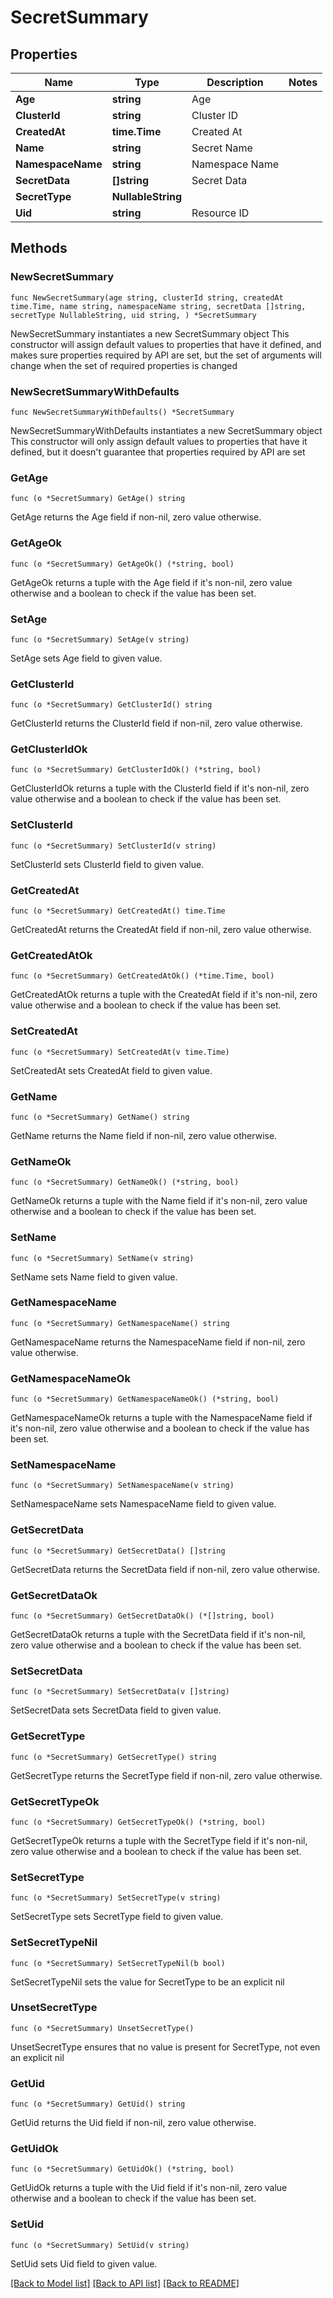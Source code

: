 # SecretSummary

## Properties

Name | Type | Description | Notes
------------ | ------------- | ------------- | -------------
**Age** | **string** | Age | 
**ClusterId** | **string** | Cluster ID | 
**CreatedAt** | **time.Time** | Created At | 
**Name** | **string** | Secret Name | 
**NamespaceName** | **string** | Namespace Name | 
**SecretData** | **[]string** | Secret Data | 
**SecretType** | **NullableString** |  | 
**Uid** | **string** | Resource ID | 

## Methods

### NewSecretSummary

`func NewSecretSummary(age string, clusterId string, createdAt time.Time, name string, namespaceName string, secretData []string, secretType NullableString, uid string, ) *SecretSummary`

NewSecretSummary instantiates a new SecretSummary object
This constructor will assign default values to properties that have it defined,
and makes sure properties required by API are set, but the set of arguments
will change when the set of required properties is changed

### NewSecretSummaryWithDefaults

`func NewSecretSummaryWithDefaults() *SecretSummary`

NewSecretSummaryWithDefaults instantiates a new SecretSummary object
This constructor will only assign default values to properties that have it defined,
but it doesn't guarantee that properties required by API are set

### GetAge

`func (o *SecretSummary) GetAge() string`

GetAge returns the Age field if non-nil, zero value otherwise.

### GetAgeOk

`func (o *SecretSummary) GetAgeOk() (*string, bool)`

GetAgeOk returns a tuple with the Age field if it's non-nil, zero value otherwise
and a boolean to check if the value has been set.

### SetAge

`func (o *SecretSummary) SetAge(v string)`

SetAge sets Age field to given value.


### GetClusterId

`func (o *SecretSummary) GetClusterId() string`

GetClusterId returns the ClusterId field if non-nil, zero value otherwise.

### GetClusterIdOk

`func (o *SecretSummary) GetClusterIdOk() (*string, bool)`

GetClusterIdOk returns a tuple with the ClusterId field if it's non-nil, zero value otherwise
and a boolean to check if the value has been set.

### SetClusterId

`func (o *SecretSummary) SetClusterId(v string)`

SetClusterId sets ClusterId field to given value.


### GetCreatedAt

`func (o *SecretSummary) GetCreatedAt() time.Time`

GetCreatedAt returns the CreatedAt field if non-nil, zero value otherwise.

### GetCreatedAtOk

`func (o *SecretSummary) GetCreatedAtOk() (*time.Time, bool)`

GetCreatedAtOk returns a tuple with the CreatedAt field if it's non-nil, zero value otherwise
and a boolean to check if the value has been set.

### SetCreatedAt

`func (o *SecretSummary) SetCreatedAt(v time.Time)`

SetCreatedAt sets CreatedAt field to given value.


### GetName

`func (o *SecretSummary) GetName() string`

GetName returns the Name field if non-nil, zero value otherwise.

### GetNameOk

`func (o *SecretSummary) GetNameOk() (*string, bool)`

GetNameOk returns a tuple with the Name field if it's non-nil, zero value otherwise
and a boolean to check if the value has been set.

### SetName

`func (o *SecretSummary) SetName(v string)`

SetName sets Name field to given value.


### GetNamespaceName

`func (o *SecretSummary) GetNamespaceName() string`

GetNamespaceName returns the NamespaceName field if non-nil, zero value otherwise.

### GetNamespaceNameOk

`func (o *SecretSummary) GetNamespaceNameOk() (*string, bool)`

GetNamespaceNameOk returns a tuple with the NamespaceName field if it's non-nil, zero value otherwise
and a boolean to check if the value has been set.

### SetNamespaceName

`func (o *SecretSummary) SetNamespaceName(v string)`

SetNamespaceName sets NamespaceName field to given value.


### GetSecretData

`func (o *SecretSummary) GetSecretData() []string`

GetSecretData returns the SecretData field if non-nil, zero value otherwise.

### GetSecretDataOk

`func (o *SecretSummary) GetSecretDataOk() (*[]string, bool)`

GetSecretDataOk returns a tuple with the SecretData field if it's non-nil, zero value otherwise
and a boolean to check if the value has been set.

### SetSecretData

`func (o *SecretSummary) SetSecretData(v []string)`

SetSecretData sets SecretData field to given value.


### GetSecretType

`func (o *SecretSummary) GetSecretType() string`

GetSecretType returns the SecretType field if non-nil, zero value otherwise.

### GetSecretTypeOk

`func (o *SecretSummary) GetSecretTypeOk() (*string, bool)`

GetSecretTypeOk returns a tuple with the SecretType field if it's non-nil, zero value otherwise
and a boolean to check if the value has been set.

### SetSecretType

`func (o *SecretSummary) SetSecretType(v string)`

SetSecretType sets SecretType field to given value.


### SetSecretTypeNil

`func (o *SecretSummary) SetSecretTypeNil(b bool)`

 SetSecretTypeNil sets the value for SecretType to be an explicit nil

### UnsetSecretType
`func (o *SecretSummary) UnsetSecretType()`

UnsetSecretType ensures that no value is present for SecretType, not even an explicit nil
### GetUid

`func (o *SecretSummary) GetUid() string`

GetUid returns the Uid field if non-nil, zero value otherwise.

### GetUidOk

`func (o *SecretSummary) GetUidOk() (*string, bool)`

GetUidOk returns a tuple with the Uid field if it's non-nil, zero value otherwise
and a boolean to check if the value has been set.

### SetUid

`func (o *SecretSummary) SetUid(v string)`

SetUid sets Uid field to given value.



[[Back to Model list]](../README.md#documentation-for-models) [[Back to API list]](../README.md#documentation-for-api-endpoints) [[Back to README]](../README.md)



